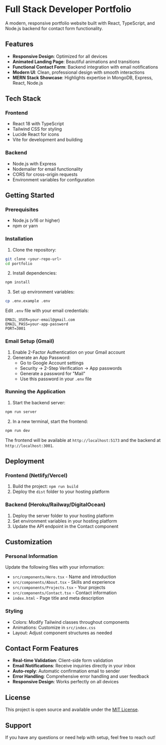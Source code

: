 # Full Stack Developer Portfolio

A modern, responsive portfolio website built with React, TypeScript, and Node.js backend for contact form functionality.

## Features

- **Responsive Design**: Optimized for all devices
- **Animated Landing Page**: Beautiful animations and transitions
- **Functional Contact Form**: Backend integration with email notifications
- **Modern UI**: Clean, professional design with smooth interactions
- **MERN Stack Showcase**: Highlights expertise in MongoDB, Express, React, Node.js

## Tech Stack

### Frontend
- React 18 with TypeScript
- Tailwind CSS for styling
- Lucide React for icons
- Vite for development and building

### Backend
- Node.js with Express
- Nodemailer for email functionality
- CORS for cross-origin requests
- Environment variables for configuration

## Getting Started

### Prerequisites
- Node.js (v16 or higher)
- npm or yarn

### Installation

1. Clone the repository:
```bash
git clone <your-repo-url>
cd portfolio
```

2. Install dependencies:
```bash
npm install
```

3. Set up environment variables:
```bash
cp .env.example .env
```

Edit `.env` file with your email credentials:
```
EMAIL_USER=your-email@gmail.com
EMAIL_PASS=your-app-password
PORT=3001
```

### Email Setup (Gmail)

1. Enable 2-Factor Authentication on your Gmail account
2. Generate an App Password:
   - Go to Google Account settings
   - Security → 2-Step Verification → App passwords
   - Generate a password for "Mail"
   - Use this password in your `.env` file

### Running the Application

1. Start the backend server:
```bash
npm run server
```

2. In a new terminal, start the frontend:
```bash
npm run dev
```

The frontend will be available at `http://localhost:5173` and the backend at `http://localhost:3001`.

## Deployment

### Frontend (Netlify/Vercel)
1. Build the project: `npm run build`
2. Deploy the `dist` folder to your hosting platform

### Backend (Heroku/Railway/DigitalOcean)
1. Deploy the server folder to your hosting platform
2. Set environment variables in your hosting platform
3. Update the API endpoint in the Contact component

## Customization

### Personal Information
Update the following files with your information:
- `src/components/Hero.tsx` - Name and introduction
- `src/components/About.tsx` - Skills and experience
- `src/components/Projects.tsx` - Your projects
- `src/components/Contact.tsx` - Contact information
- `index.html` - Page title and meta description

### Styling
- Colors: Modify Tailwind classes throughout components
- Animations: Customize in `src/index.css`
- Layout: Adjust component structures as needed

## Contact Form Features

- **Real-time Validation**: Client-side form validation
- **Email Notifications**: Receive inquiries directly in your inbox
- **Auto-reply**: Automatic confirmation email to sender
- **Error Handling**: Comprehensive error handling and user feedback
- **Responsive Design**: Works perfectly on all devices

## License

This project is open source and available under the [MIT License](LICENSE).

## Support

If you have any questions or need help with setup, feel free to reach out!